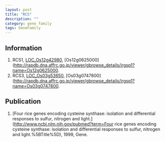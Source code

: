 ```yaml
---
layout: post
title: "RCS"
description: ""
category: gene family
tags: GeneFamily
---
```


## Information
1. RCS1, [LOC_Os12g42980](http://rice.plantbiology.msu.edu/cgi-bin/ORF_infopage.cgi?orf=LOC_Os12g42980), [Os12g0625000](http://rapdb.dna.affrc.go.jp/viewer/gbrowse_details/irgsp1?name=Os12g0625000.
2. RCS3, [LOC_Os03g53650](http://rice.plantbiology.msu.edu/cgi-bin/ORF_infopage.cgi?orf=LOC_Os03g53650), [Os03g0747800](http://rapdb.dna.affrc.go.jp/viewer/gbrowse_details/irgsp1?name=Os03g0747800.

## Publication
1. [Four rice genes encoding cysteine synthase: isolation and differential responses to sulfur, nitrogen and light.](http://www.ncbi.nlm.nih.gov/pubmed?term=Four rice genes encoding cysteine synthase: isolation and differential responses to sulfur, nitrogen and light.%5BTitle%5D), 1999, Gene.


